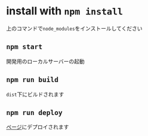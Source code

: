 # install with `npm install`

上のコマンドで`node_modules`をインストールしてください

## `npm start`

開発用のローカルサーバーの起動

## `npm run build`

`dist`下にビルドされます

## `npm run deploy`

[ページ](https://Vending-machine.github.io)にデプロイされます